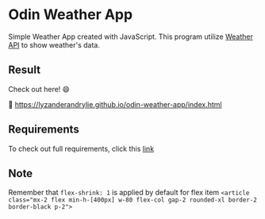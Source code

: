 # Odin Weather App

Simple Weather App created with JavaScript. This program utilize [Weather API](https://www.weatherapi.com/) to show weather's data.

## Result

Check out here! :smile:

:link: <https://lyzanderandrylie.github.io/odin-weather-app/index.html>

## Requirements

To check out full requirements, click this [link](https://www.theodinproject.com/lessons/node-path-javascript-weather-app "Project: Weather App")  

## Note

Remember that `flex-shrink: 1` is applied by default for flex item `<article class="mx-2 flex min-h-[400px] w-80 flex-col gap-2 rounded-xl border-2 border-black p-2">`
